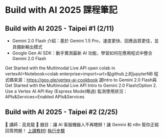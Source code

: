 # Build with AI 2025 課程筆記

## Build with AI 2025 - Taipei #1 (2/11)
- Gemini 2.0 Flash 介紹：基於 Gemini 1.5 Pro，速度更快、回應品質更佳，並具備新輸出模式
- Google Gen AI SDK：動手實測最新 AI 功能，學習如何在應用程式中整合 Gemini 2.0 Flash

Get Started with the Multimodal Live API
open colab in vertexAI>Notebook>colab enterprise>import>url>貼github上的jupyterNB
程式碼來源：https://goo.gle/vertex-ai-cookbook 選Intro to Gemini 2.0 Flash與Get Started with the Multimodal Live API
Intro to Gemini 2.0 Flash(Option 2. Use a Vertex AI API Key (Express Mode)略過)
監測使用狀況：APIs&Services>Enabled APIs&Services

## Build with AI 2025 - Taipei #2 (2/25)
🔹 講師：高見龍
🔹 題目：讓 AI 客服機器人不再瞎掰！讓 Gemini 和 n8n 幫你正經回答問題！
[上課教材](https://5xcampus.notion.site/Build-With-AI-Taipei-1a4df074dc7f80ebb256e60e52b260ed))
[執行步驟](https://github.com/inwater0929/Portfolio/blob/main/Google-2025build%20with%20AI/20250225%20build%20with%20AI%20%232.pdf)